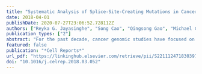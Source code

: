 ```yaml
---
title: "Systematic Analysis of Splice-Site-Creating Mutations in Cancer"
date: 2018-04-01
publishDate: 2020-07-27T23:06:52.728112Z
authors: ["Reyka G. Jayasinghe", "Song Cao", "Qingsong Gao", "Michael C. Wendl", "Nam Sy Vo", "Sheila M. Reynolds", "Yanyan Zhao", "Héctor Climente-González", "*et al.*"] 
publication_types: ["2"]
abstract: "For the past decade, cancer genomic studies have focused on mutations leading to splice-site disruption, overlooking those having splice-creating potential. Here, we applied a bioinformatic tool, MiSplice, for the large-scale discovery of splice-site-creating mutations (SCMs) across 8,656 TCGA tumors. We report 1,964 originally mis-annotated mutations having clear evidence of creating alternative splice junctions. TP53 and GATA3 have 26 and 18 SCMs, respectively, and ATRX has 5 from lower-grade gliomas. Mutations in 11 genes, including PARP1, BRCA1, and BAP1, were experimentally validated for splice-site-creating function. Notably, we found that neoantigens induced by SCMs are likely several folds more immunogenic compared to missense mutations, exemplified by the recurrent GATA3 SCM. Further, high expression of PD-1 and PD-L1 was observed in tumors with SCMs, suggesting candidates for immune blockade therapy. Our work highlights the importance of integrating DNA and RNA data for understanding the functional and the clinical implications of mutations in human diseases."
featured: false
publication: "*Cell Reports*"
url_pdf: "https://linkinghub.elsevier.com/retrieve/pii/S2211124718303978"
doi: "10.1016/j.celrep.2018.03.052"
---
```


